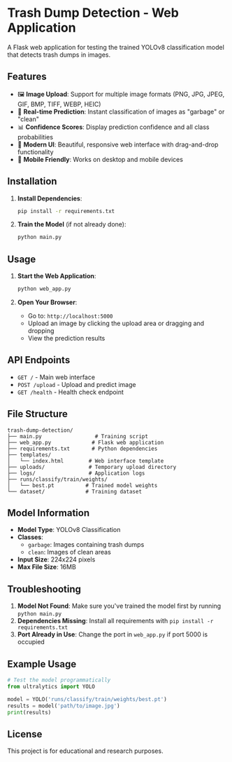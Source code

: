 # Trash Dump Detection - Web Application

A Flask web application for testing the trained YOLOv8 classification model that detects trash dumps in images.

## Features

- 🖼️ **Image Upload**: Support for multiple image formats (PNG, JPG, JPEG, GIF, BMP, TIFF, WEBP, HEIC)
- 🎯 **Real-time Prediction**: Instant classification of images as "garbage" or "clean"
- 📊 **Confidence Scores**: Display prediction confidence and all class probabilities
- 🎨 **Modern UI**: Beautiful, responsive web interface with drag-and-drop functionality
- 📱 **Mobile Friendly**: Works on desktop and mobile devices

## Installation

1. **Install Dependencies**:
   ```bash
   pip install -r requirements.txt
   ```

2. **Train the Model** (if not already done):
   ```bash
   python main.py
   ```

## Usage

1. **Start the Web Application**:
   ```bash
   python web_app.py
   ```

2. **Open Your Browser**:
   - Go to: `http://localhost:5000`
   - Upload an image by clicking the upload area or dragging and dropping
   - View the prediction results

## API Endpoints

- `GET /` - Main web interface
- `POST /upload` - Upload and predict image
- `GET /health` - Health check endpoint

## File Structure

```
trash-dump-detection/
├── main.py                 # Training script
├── web_app.py             # Flask web application
├── requirements.txt       # Python dependencies
├── templates/
│   └── index.html        # Web interface template
├── uploads/              # Temporary upload directory
├── logs/                 # Application logs
├── runs/classify/train/weights/
│   └── best.pt          # Trained model weights
└── dataset/             # Training dataset
```

## Model Information

- **Model Type**: YOLOv8 Classification
- **Classes**: 
  - `garbage`: Images containing trash dumps
  - `clean`: Images of clean areas
- **Input Size**: 224x224 pixels
- **Max File Size**: 16MB

## Troubleshooting

1. **Model Not Found**: Make sure you've trained the model first by running `python main.py`
2. **Dependencies Missing**: Install all requirements with `pip install -r requirements.txt`
3. **Port Already in Use**: Change the port in `web_app.py` if port 5000 is occupied

## Example Usage

```python
# Test the model programmatically
from ultralytics import YOLO

model = YOLO('runs/classify/train/weights/best.pt')
results = model('path/to/image.jpg')
print(results)
```

## License

This project is for educational and research purposes.
